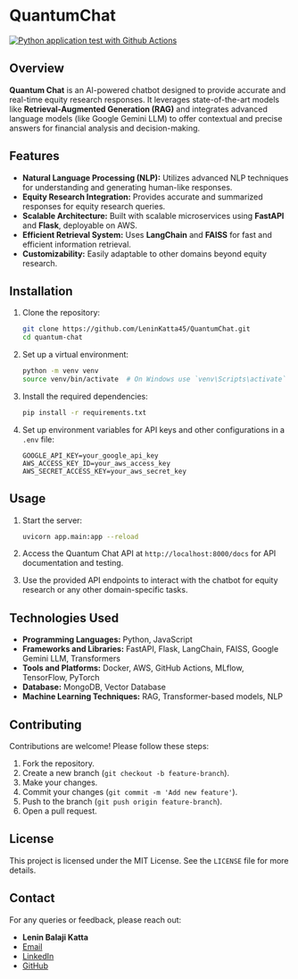 # QuantumChat
[![Python application test with Github Actions](https://github.com/LeninKatta45/QuantumChat/actions/workflows/main.yml/badge.svg)](https://github.com/LeninKatta45/QuantumChat/actions/workflows/main.yml)
## Overview

**Quantum Chat** is an AI-powered chatbot designed to provide accurate and real-time equity research responses. It leverages state-of-the-art models like **Retrieval-Augmented Generation (RAG)** and integrates advanced language models (like Google Gemini LLM) to offer contextual and precise answers for financial analysis and decision-making.

## Features

- **Natural Language Processing (NLP):** Utilizes advanced NLP techniques for understanding and generating human-like responses.
- **Equity Research Integration:** Provides accurate and summarized responses for equity research queries.
- **Scalable Architecture:** Built with scalable microservices using **FastAPI** and **Flask**, deployable on AWS.
- **Efficient Retrieval System:** Uses **LangChain** and **FAISS** for fast and efficient information retrieval.
- **Customizability:** Easily adaptable to other domains beyond equity research.
  
## Installation

1. Clone the repository:

    ```bash
    git clone https://github.com/LeninKatta45/QuantumChat.git
    cd quantum-chat
    ```

2. Set up a virtual environment:

    ```bash
    python -m venv venv
    source venv/bin/activate  # On Windows use `venv\Scripts\activate`
    ```

3. Install the required dependencies:

    ```bash
    pip install -r requirements.txt
    ```

4. Set up environment variables for API keys and other configurations in a `.env` file:

    ```env
    GOOGLE_API_KEY=your_google_api_key
    AWS_ACCESS_KEY_ID=your_aws_access_key
    AWS_SECRET_ACCESS_KEY=your_aws_secret_key
    ```

## Usage

1. Start the server:

    ```bash
    uvicorn app.main:app --reload
    ```

2. Access the Quantum Chat API at `http://localhost:8000/docs` for API documentation and testing.

3. Use the provided API endpoints to interact with the chatbot for equity research or any other domain-specific tasks.

## Technologies Used

- **Programming Languages:** Python, JavaScript
- **Frameworks and Libraries:** FastAPI, Flask, LangChain, FAISS, Google Gemini LLM, Transformers
- **Tools and Platforms:** Docker, AWS, GitHub Actions, MLflow, TensorFlow, PyTorch
- **Database:** MongoDB, Vector Database
- **Machine Learning Techniques:** RAG, Transformer-based models, NLP

## Contributing

Contributions are welcome! Please follow these steps:

1. Fork the repository.
2. Create a new branch (`git checkout -b feature-branch`).
3. Make your changes.
4. Commit your changes (`git commit -m 'Add new feature'`).
5. Push to the branch (`git push origin feature-branch`).
6. Open a pull request.

## License

This project is licensed under the MIT License. See the `LICENSE` file for more details.

## Contact

For any queries or feedback, please reach out:

- **Lenin Balaji Katta**
- [Email](mailto:leninbalaji45@gmail.com)
- [LinkedIn](https://www.linkedin.com/in/leninkatta)
- [GitHub](https://github.com/LeninKatta45)

